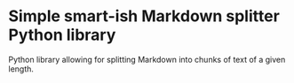 # Simple smart-ish Markdown splitter Python library

Python library allowing for splitting Markdown into chunks of text of a given length.